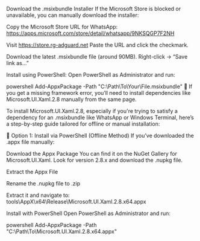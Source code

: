 Download the .msixbundle Installer
If the Microsoft Store is blocked or unavailable, you can manually download the installer:

Copy the Microsoft Store URL for WhatsApp: https://apps.microsoft.com/store/detail/whatsapp/9NKSQGP7F2NH

Visit https://store.rg-adguard.net Paste the URL and click the checkmark.

Download the latest .msixbundle file (around 90MB). Right-click → “Save link as…”

Install using PowerShell: Open PowerShell as Administrator and run:

powershell
Add-AppxPackage -Path "C:\Path\To\Your\File.msixbundle"
🧠 If you get a missing framework error, you’ll need to install dependencies like Microsoft.UI.Xaml.2.8 manually from the same page.


To install Microsoft.UI.Xaml.2.8, especially if you're trying to satisfy a dependency for an .msixbundle like WhatsApp or Windows Terminal, here’s a step-by-step guide tailored for offline or manual installation:

🧱 Option 1: Install via PowerShell (Offline Method)
If you’ve downloaded the .appx file manually:

Download the Appx Package You can find it on the NuGet Gallery for Microsoft.UI.Xaml. Look for version 2.8.x and download the .nupkg file.

Extract the Appx File

Rename the .nupkg file to .zip

Extract it and navigate to: tools\AppX\x64\Release\Microsoft.UI.Xaml.2.8.x64.appx

Install with PowerShell Open PowerShell as Administrator and run:

powershell
Add-AppxPackage -Path "C:\Path\To\Microsoft.UI.Xaml.2.8.x64.appx"
